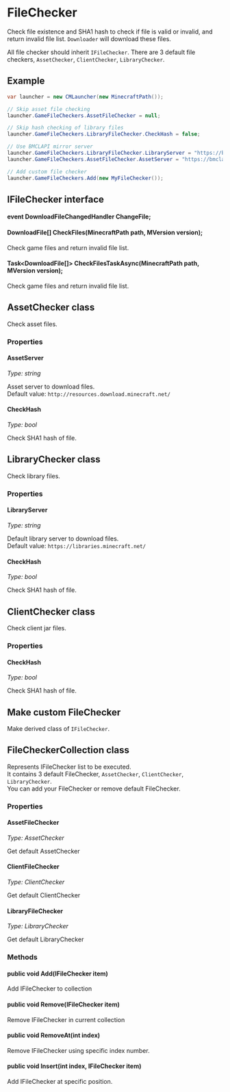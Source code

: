 # FileChecker

Check file existence and SHA1 hash to check if file is valid or invalid, and return invalid file list. `Downloader` will download these files.

All file checker should inherit `IFileChecker`. There are 3 default file checkers, `AssetChecker`, `ClientChecker`, `LibraryChecker`.

## Example

```csharp
var launcher = new CMLauncher(new MinecraftPath());

// Skip asset file checking
launcher.GameFileCheckers.AssetFileChecker = null;

// Skip hash checking of library files
launcher.GameFileCheckers.LibraryFileChecker.CheckHash = false;

// Use BMCLAPI mirror server
launcher.GameFileCheckers.LibraryFileChecker.LibraryServer = "https://bmclapi2.bangbang93.com/maven";
launcher.GameFileCheckers.AssetFileChecker.AssetServer = "https://bmclapi2.bangbang93.com/assets";

// Add custom file checker
launcher.GameFileCheckers.Add(new MyFileChecker());
```

## IFileChecker interface

#### event DownloadFileChangedHandler ChangeFile;

#### DownloadFile[] CheckFiles(MinecraftPath path, MVersion version);

Check game files and return invalid file list.

#### Task<DownloadFile[]> CheckFilesTaskAsync(MinecraftPath path, MVersion version);

Check game files and return invalid file list.

## AssetChecker class

Check asset files.

### Properties

#### AssetServer

*Type: string*

Asset server to download files.  
Default value: `http://resources.download.minecraft.net/`

#### CheckHash

*Type: bool*

Check SHA1 hash of file.

## LibraryChecker class

Check library files.

### Properties

#### LibraryServer

*Type: string*

Default library server to download files.  
Default value: `https://libraries.minecraft.net/`

#### CheckHash

*Type: bool*

Check SHA1 hash of file.

## ClientChecker class

Check client jar files.

### Properties

#### CheckHash

*Type: bool*

Check SHA1 hash of file.

## Make custom FileChecker

Make derived class of `IFileChecker`.

## FileCheckerCollection class

Represents IFileChecker list to be executed.  
It contains 3 default FileChecker, `AssetChecker`, `ClientChecker`, `LibraryChecker`.  
You can add your FileChecker or remove default FileChecker.  

### Properties

#### AssetFileChecker

*Type: AssetChecker*

Get default AssetChecker

#### ClientFileChecker

*Type: ClientChecker*

Get default ClientChecker

#### LibraryFileChecker

*Type: LibraryChecker*

Get default LibraryChecker

### Methods

#### public void Add(IFileChecker item)

Add IFileChecker to collection

#### public void Remove(IFileChecker item)

Remove IFileChecker in current collection

#### public void RemoveAt(int index)

Remove IFileChecker using specific index number.

#### public void Insert(int index, IFileChecker item)

Add IFileChecker at specific position.